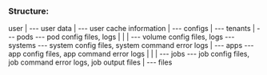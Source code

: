 ### Structure:
user 
  |
  --- user data
  |
  --- user cache information
  |
  --- configs
  |
  --- tenants
        |
        --- pods --- pod config files, logs 
        |     |
        |     --- volume config files, logs
        --- systems --- system config files, system command error logs
                |
                --- apps --- app config files, app command error logs
                |    |
                |    --- jobs --- job config files, job command error logs, job output files
                |
                --- files